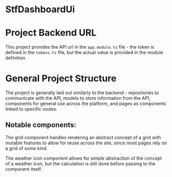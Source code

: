 # StfDashboardUi

# Project Backend URL

This project provides the API url in the `app.module.ts` file - the token is defined in the `tokens.ts` file, but the actual value is provided in the module definition.

# General Project Structure

The project is generally laid out similarly to the backend - repositories to communicate with the API, models to store information from the API, components for general use across the platform, and pages as components linked to specific routes.

## Notable components:

The grid component handles rendering an abstract concept of a grid with mutable features to allow for reuse across the site, since most pages rely on a grid of some kind.

The weather icon component allows for simple abstraction of the concept of a weather icon, but the calculation is still done before passing to the component itself.
